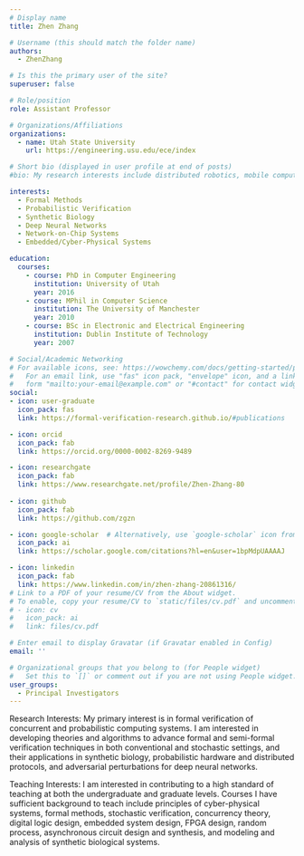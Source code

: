 ```yaml
---
# Display name
title: Zhen Zhang

# Username (this should match the folder name)
authors:
  - ZhenZhang

# Is this the primary user of the site?
superuser: false

# Role/position
role: Assistant Professor

# Organizations/Affiliations
organizations:
  - name: Utah State University
    url: https://engineering.usu.edu/ece/index

# Short bio (displayed in user profile at end of posts)
#bio: My research interests include distributed robotics, mobile computing and programmable matter.

interests:
  - Formal Methods
  - Probabilistic Verification
  - Synthetic Biology
  - Deep Neural Networks
  - Network-on-Chip Systems
  - Embedded/Cyber-Physical Systems

education:
  courses:
    - course: PhD in Computer Engineering
      institution: University of Utah
      year: 2016
    - course: MPhil in Computer Science
      institution: The University of Manchester
      year: 2010
    - course: BSc in Electronic and Electrical Engineering
      institution: Dublin Institute of Technology
      year: 2007

# Social/Academic Networking
# For available icons, see: https://wowchemy.com/docs/getting-started/page-builder/#icons
#   For an email link, use "fas" icon pack, "envelope" icon, and a link in the
#   form "mailto:your-email@example.com" or "#contact" for contact widget.
social:
- icon: user-graduate
  icon_pack: fas
  link: https://formal-verification-research.github.io/#publications

- icon: orcid
  icon_pack: fab
  link: https://orcid.org/0000-0002-8269-9489

- icon: researchgate
  icon_pack: fab
  link: https://www.researchgate.net/profile/Zhen-Zhang-80
  
- icon: github
  icon_pack: fab
  link: https://github.com/zgzn

- icon: google-scholar  # Alternatively, use `google-scholar` icon from `ai` icon pack
  icon_pack: ai
  link: https://scholar.google.com/citations?hl=en&user=1bpMdpUAAAAJ

- icon: linkedin
  icon_pack: fab
  link: https://www.linkedin.com/in/zhen-zhang-20861316/
# Link to a PDF of your resume/CV from the About widget.
# To enable, copy your resume/CV to `static/files/cv.pdf` and uncomment the lines below.
# - icon: cv
#   icon_pack: ai
#   link: files/cv.pdf

# Enter email to display Gravatar (if Gravatar enabled in Config)
email: ''

# Organizational groups that you belong to (for People widget)
#   Set this to `[]` or comment out if you are not using People widget.
user_groups:
  - Principal Investigators
---
```

Research Interests:
My primary interest is in formal verification of concurrent and
probabilistic computing systems. I am interested in developing
theories and algorithms to advance formal and semi-formal verification
techniques in both conventional and stochastic settings, and their
applications in synthetic biology, probabilistic hardware and
distributed protocols, and adversarial perturbations for deep neural networks.

Teaching Interests:
I am interested in contributing to a high standard of teaching at both
the undergraduate and graduate levels. Courses I have sufficient
background to teach include principles of cyber-physical systems,
formal methods, stochastic verification, concurrency theory, digital
logic design, embedded system design, FPGA design, random process,
asynchronous circuit design and synthesis, and modeling and analysis
of synthetic biological systems.
